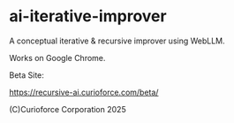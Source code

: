 # ai-iterative-improver
A conceptual iterative &amp; recursive improver using WebLLM.

Works on Google Chrome.

Beta Site: 

https://recursive-ai.curioforce.com/beta/

(C)Curioforce Corporation 2025 
